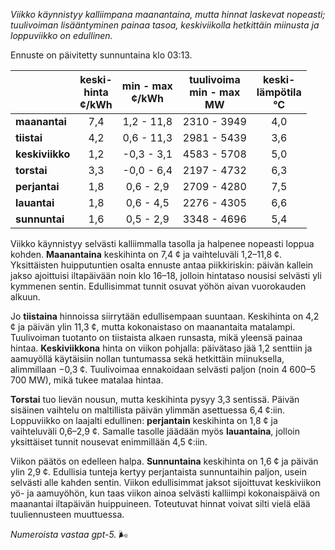 *Viikko käynnistyy kalliimpana maanantaina, mutta hinnat laskevat nopeasti; tuulivoiman lisääntyminen painaa tasoa, keskiviikolla hetkittäin miinusta ja loppuviikko on edullinen.*

Ennuste on päivitetty sunnuntaina klo 03:13.

|  | keski-<br>hinta<br>¢/kWh | min - max<br>¢/kWh | tuulivoima<br>min - max<br>MW | keski-<br>lämpötila<br>°C |
|:-------------|:----------------:|:----------------:|:-------------:|:-------------:|
| **maanantai** | 7,4 | 1,2 - 11,8 | 2310 - 3949 | 4,0 |
| **tiistai** | 4,2 | 0,6 - 11,3 | 2981 - 5439 | 3,6 |
| **keskiviikko** | 1,2 | -0,3 - 3,1 | 4583 - 5708 | 5,0 |
| **torstai** | 3,3 | -0,0 - 6,4 | 2197 - 4732 | 6,3 |
| **perjantai** | 1,8 | 0,6 - 2,9 | 2709 - 4280 | 7,5 |
| **lauantai** | 1,8 | 0,6 - 4,5 | 2276 - 4305 | 6,6 |
| **sunnuntai** | 1,6 | 0,5 - 2,9 | 3348 - 4696 | 5,4 |

Viikko käynnistyy selvästi kalliimmalla tasolla ja halpenee nopeasti loppua kohden. **Maanantaina** keskihinta on 7,4 ¢ ja vaihteluväli 1,2–11,8 ¢. Yksittäisten huipputuntien osalta ennuste antaa piikkiriskin: päivän kallein jakso ajoittuisi iltapäivään noin klo 16–18, jolloin hintataso nousisi selvästi yli kymmenen sentin. Edullisimmat tunnit osuvat yöhön aivan vuorokauden alkuun.

Jo **tiistaina** hinnoissa siirrytään edullisempaan suuntaan. Keskihinta on 4,2 ¢ ja päivän ylin 11,3 ¢, mutta kokonaistaso on maanantaita matalampi. Tuulivoiman tuotanto on tiistaista alkaen runsasta, mikä yleensä painaa hintaa. **Keskiviikkona** hinta on viikon pohjalla: päivätaso jää 1,2 senttiin ja aamuyöllä käytäisiin nollan tuntumassa sekä hetkittäin miinuksella, alimmillaan −0,3 ¢. Tuulivoimaa ennakoidaan selvästi paljon (noin 4 600–5 700 MW), mikä tukee matalaa hintaa.

**Torstai** tuo lievän nousun, mutta keskihinta pysyy 3,3 sentissä. Päivän sisäinen vaihtelu on maltillista päivän ylimmän asettuessa 6,4 ¢:iin. Loppuviikko on laajalti edullinen: **perjantain** keskihinta on 1,8 ¢ ja vaihteluväli 0,6–2,9 ¢. Samalle tasolle jäädään myös **lauantaina**, jolloin yksittäiset tunnit nousevat enimmillään 4,5 ¢:iin.

Viikon päätös on edelleen halpa. **Sunnuntaina** keskihinta on 1,6 ¢ ja päivän ylin 2,9 ¢. Edullisia tunteja kertyy perjantaista sunnuntaihin paljon, usein selvästi alle kahden sentin. Viikon edullisimmat jaksot sijoittuvat keskiviikon yö- ja aamuyöhön, kun taas viikon ainoa selvästi kalliimpi kokonaispäivä on maanantai iltapäivän huippuineen. Toteutuvat hinnat voivat silti vielä elää tuuliennusteen muuttuessa.

*Numeroista vastaa gpt-5.* 🌬️

